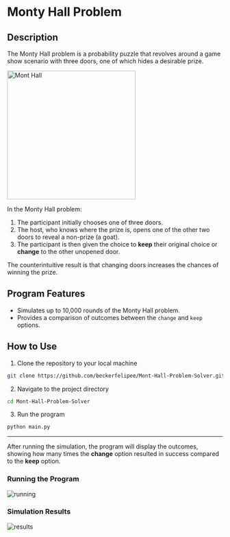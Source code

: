 # Monty Hall Problem

## Description

The Monty Hall problem is a probability puzzle that revolves around a game show scenario with three doors, one of which hides a desirable prize.

<img alt="Mont Hall" height="300" width="300" src="https://cdn.discordapp.com/attachments/1200737677486608446/1200747268047912970/2.jpeg?ex=65c74e09&is=65b4d909&hm=fc4ff8406108e619275a724408e4313f9fbfad58ebdeb0fb5e42afe0ae40ce4c&">

In the Monty Hall problem:

1. The participant initially chooses one of three doors.
2. The host, who knows where the prize is, opens one of the other two doors to reveal a non-prize (a goat).
3. The participant is then given the choice to **keep** their original choice or **change** to the other unopened door.

The counterintuitive result is that changing doors increases the chances of winning the prize.

## Program Features

- Simulates up to 10,000 rounds of the Monty Hall problem.
- Provides a comparison of outcomes between the ```change``` and ```keep``` options.

## How to Use

1. Clone the repository to your local machine
```bash
git clone https://github.com/beckerfelipee/Mont-Hall-Problem-Solver.git
```
2. Navigate to the project directory
```bash
cd Mont-Hall-Problem-Solver
```
3. Run the program
```bash
python main.py
```
---
After running the simulation, the program will display the outcomes, showing how many times the **change** option resulted in success compared to the **keep** option.

### Running the Program

<img alt="running" src="https://cdn.discordapp.com/attachments/1200737677486608446/1200751039708672050/running.png?ex=65c7518c&is=65b4dc8c&hm=817c86761519461cf8f39f4bd472ee2c384bad7e5784731c9a7a34f8d0ec141f&">

### Simulation Results

<img alt="results" src="https://cdn.discordapp.com/attachments/1200737677486608446/1200751039364747264/result.png?ex=65c7518c&is=65b4dc8c&hm=55e7ef3cf16a1d7d017ef4a89ae116696d3ea3dcd37074d8cc1a0f04ca098cda&">
